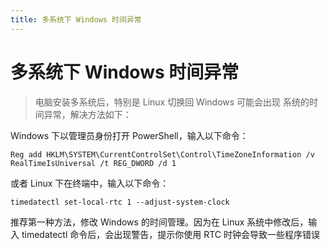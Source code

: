 ```yaml
---
title: 多系统下 Windows 时间异常
---
```


# 多系统下 Windows 时间异常

> 电脑安装多系统后，特别是 Linux 切换回 Windows 可能会出现 系统的时间异常，解决方法如下：

Windows 下以管理员身份打开 PowerShell，输入以下命令：

```shell
Reg add HKLM\SYSTEM\CurrentControlSet\Control\TimeZoneInformation /v RealTimeIsUniversal /t REG_DWORD /d 1
```

或者 Linux 下在终端中，输入以下命令：

```shell
timedatectl set-local-rtc 1 --adjust-system-clock
```

推荐第一种方法，修改 Windows 的时间管理。因为在 Linux 系统中修改后，输入 timedatectl 命令后，会出现警告，提示你使用 RTC 时钟会导致一些程序错误
